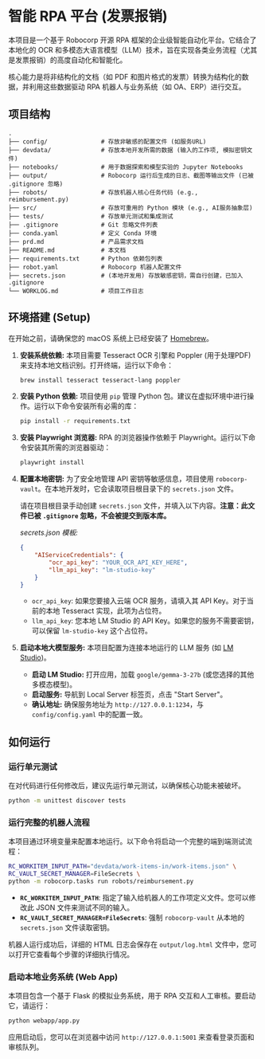 # 智能 RPA 平台 (发票报销)

本项目是一个基于 Robocorp 开源 RPA 框架的企业级智能自动化平台。它结合了本地化的 OCR 和多模态大语言模型（LLM）技术，旨在实现各类业务流程（尤其是发票报销）的高度自动化和智能化。

核心能力是将非结构化的文档（如 PDF 和图片格式的发票）转换为结构化的数据，并利用这些数据驱动 RPA 机器人与业务系统（如 OA、ERP）进行交互。

## 项目结构

```
.
├── config/               # 存放非敏感的配置文件 (如服务URL)
├── devdata/              # 存放本地开发所需的数据 (输入的工作项, 模拟密钥文件)
├── notebooks/            # 用于数据探索和模型实验的 Jupyter Notebooks
├── output/               # Robocorp 运行后生成的日志、截图等输出文件 (已被 .gitignore 忽略)
├── robots/               # 存放机器人核心任务代码 (e.g., reimbursement.py)
├── src/                  # 存放可重用的 Python 模块 (e.g., AI服务抽象层)
├── tests/                # 存放单元测试和集成测试
├── .gitignore            # Git 忽略文件列表
├── conda.yaml            # 定义 Conda 环境
├── prd.md                # 产品需求文档
├── README.md             # 本文档
├── requirements.txt      # Python 依赖包列表
├── robot.yaml            # Robocorp 机器人配置文件
├── secrets.json          # (本地开发用) 存放敏感密钥，需自行创建，已加入 .gitignore
└── WORKLOG.md            # 项目工作日志
```

## 环境搭建 (Setup)

在开始之前，请确保您的 macOS 系统上已经安装了 [Homebrew](https://brew.sh/)。

1.  **安装系统依赖:**
    本项目需要 Tesseract OCR 引擎和 Poppler (用于处理PDF) 来支持本地文档识别。打开终端，运行以下命令：
    ```bash
    brew install tesseract tesseract-lang poppler
    ```

2.  **安装 Python 依赖:**
    项目使用 `pip` 管理 Python 包。建议在虚拟环境中进行操作。运行以下命令安装所有必需的库：
    ```bash
    pip install -r requirements.txt
    ```

3.  **安装 Playwright 浏览器:**
    RPA 的浏览器操作依赖于 Playwright。运行以下命令安装其所需的浏览器驱动：
    ```bash
    playwright install
    ```

4.  **配置本地密钥:**
    为了安全地管理 API 密钥等敏感信息，项目使用 `robocorp-vault`。在本地开发时，它会读取项目根目录下的 `secrets.json` 文件。

    请在项目根目录手动创建 `secrets.json` 文件，并填入以下内容。**注意：此文件已被 `.gitignore` 忽略，不会被提交到版本库。**

    *secrets.json 模板:*
    ```json
    {
        "AIServiceCredentials": {
            "ocr_api_key": "YOUR_OCR_API_KEY_HERE",
            "llm_api_key": "lm-studio-key"
        }
    }
    ```
    - `ocr_api_key`: 如果您要接入云端 OCR 服务，请填入其 API Key。对于当前的本地 Tesseract 实现，此项为占位符。
    - `llm_api_key`: 您本地 LM Studio 的 API Key。如果您的服务不需要密钥，可以保留 `lm-studio-key` 这个占位符。

5.  **启动本地大模型服务:**
    本项目配置为连接本地运行的 LLM 服务 (如 [LM Studio](https://lmstudio.ai/))。
    - **启动 LM Studio:** 打开应用，加载 `google/gemma-3-27b` (或您选择的其他多模态模型)。
    - **启动服务:** 导航到 Local Server 标签页，点击 "Start Server"。
    - **确认地址:** 确保服务地址为 `http://127.0.0.1:1234`，与 `config/config.yaml` 中的配置一致。

## 如何运行

### 运行单元测试

在对代码进行任何修改后，建议先运行单元测试，以确保核心功能未被破坏。

```bash
python -m unittest discover tests
```

### 运行完整的机器人流程

本项目通过环境变量来配置本地运行。以下命令将启动一个完整的端到端测试流程：

```bash
RC_WORKITEM_INPUT_PATH="devdata/work-items-in/work-items.json" \
RC_VAULT_SECRET_MANAGER=FileSecrets \
python -m robocorp.tasks run robots/reimbursement.py
```

- **`RC_WORKITEM_INPUT_PATH`**: 指定了输入给机器人的工作项定义文件。您可以修改此 JSON 文件来测试不同的输入。
- **`RC_VAULT_SECRET_MANAGER=FileSecrets`**: 强制 `robocorp-vault` 从本地的 `secrets.json` 文件读取密钥。

机器人运行成功后，详细的 HTML 日志会保存在 `output/log.html` 文件中，您可以打开它查看每个步骤的详细执行情况。

### 启动本地业务系统 (Web App)

本项目包含一个基于 Flask 的模拟业务系统，用于 RPA 交互和人工审核。要启动它，请运行：

```bash
python webapp/app.py
```

应用启动后，您可以在浏览器中访问 `http://127.0.0.1:5001` 来查看登录页面和审核队列。
